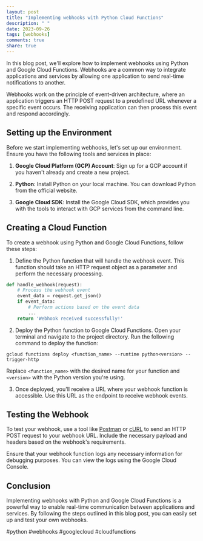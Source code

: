 ```yaml
---
layout: post
title: "Implementing webhooks with Python Cloud Functions"
description: " "
date: 2023-09-26
tags: [webhooks]
comments: true
share: true
---
```


In this blog post, we'll explore how to implement webhooks using Python and Google Cloud Functions. Webhooks are a common way to integrate applications and services by allowing one application to send real-time notifications to another. 

Webhooks work on the principle of event-driven architecture, where an application triggers an HTTP POST request to a predefined URL whenever a specific event occurs. The receiving application can then process this event and respond accordingly.

## Setting up the Environment

Before we start implementing webhooks, let's set up our environment. Ensure you have the following tools and services in place:

1. **Google Cloud Platform (GCP) Account**: Sign up for a GCP account if you haven't already and create a new project.

2. **Python**: Install Python on your local machine. You can download Python from the official website.

3. **Google Cloud SDK**: Install the Google Cloud SDK, which provides you with the tools to interact with GCP services from the command line.

## Creating a Cloud Function

To create a webhook using Python and Google Cloud Functions, follow these steps:

1. Define the Python function that will handle the webhook event. This function should take an HTTP request object as a parameter and perform the necessary processing.

```python
def handle_webhook(request):
    # Process the webhook event
    event_data = request.get_json()
    if event_data:
        # Perform actions based on the event data
        ...
    return 'Webhook received successfully!'
```

2. Deploy the Python function to Google Cloud Functions. Open your terminal and navigate to the project directory. Run the following command to deploy the function:

```shell
gcloud functions deploy <function_name> --runtime python<version> --trigger-http
```

Replace `<function_name>` with the desired name for your function and `<version>` with the Python version you're using.

3. Once deployed, you'll receive a URL where your webhook function is accessible. Use this URL as the endpoint to receive webhook events.

## Testing the Webhook

To test your webhook, use a tool like [Postman](https://www.postman.com/) or [cURL](https://curl.se/) to send an HTTP POST request to your webhook URL. Include the necessary payload and headers based on the webhook's requirements. 

Ensure that your webhook function logs any necessary information for debugging purposes. You can view the logs using the Google Cloud Console.

## Conclusion

Implementing webhooks with Python and Google Cloud Functions is a powerful way to enable real-time communication between applications and services. By following the steps outlined in this blog post, you can easily set up and test your own webhooks.

#python #webhooks #googlecloud #cloudfunctions